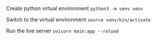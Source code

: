 Create python virtual environment
`python3 -m venv venv`

Switch to the virtual environment
`source venv/bin/activate`

Run the live server
`uvicorn main:app --roload`